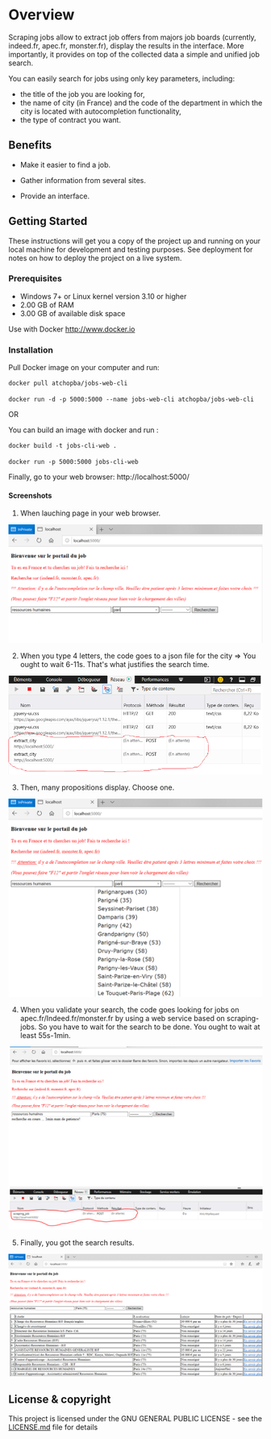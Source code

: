 # Overview

Scraping jobs allow to extract job offers from majors job boards (currently, indeed.fr, apec.fr, monster.fr), display the results in the interface. More importantly, it provides on top of the collected data a simple and unified job search.

You can easily search for jobs using only key parameters, including: 
- the title of the job you are looking for,
- the name of city (in France) and the code of the department in which the city is located with autocompletion functionality,
- the type of contract you want.

## Benefits 

* Make it easier to find a job.

* Gather information from several sites.

* Provide an interface.

## Getting Started

These instructions will get you a copy of the project up and running on your local machine for development and testing purposes. See deployment for notes on how to deploy the project on a live system.

### Prerequisites

* Windows 7+ or Linux kernel version 3.10 or higher
* 2.00 GB of RAM
* 3.00 GB of available disk space

Use with Docker http://www.docker.io

### Installation

Pull Docker image on your computer and run:
```
docker pull atchopba/jobs-web-cli

docker run -d -p 5000:5000 --name jobs-web-cli atchopba/jobs-web-cli
```
OR 

You can build an image with docker and run :
```
docker build -t jobs-cli-web .

docker run -p 5000:5000 jobs-cli-web
```
Finally, go to your web browser: http://localhost:5000/

#### Screenshots
1. When lauching page in your web browser. 

![Page index](static/images/01-search.png)

2. When you type 4 letters, the code goes to a json file for the city => You ought to wait 6-11s. That's what justifies the search time. 

![Page index](static/images/02-search.png)

3. Then, many propositions display. Choose one.

![Page index](static/images/03-search.png)

4. When you validate your search, the code goes looking for jobs on apec.fr/Indeed.fr/monster.fr by using a web service based on scraping-jobs. So you have to wait for the search to be done. You ought to wait at least 55s-1min.

![Page index](static/images/04-search.png)

5. Finally, you got the search results.

![Page index](static/images/05-search.png)

## License & copyright

This project is licensed under the GNU GENERAL PUBLIC LICENSE - see the [LICENSE.md](LICENSE.md) file for details
